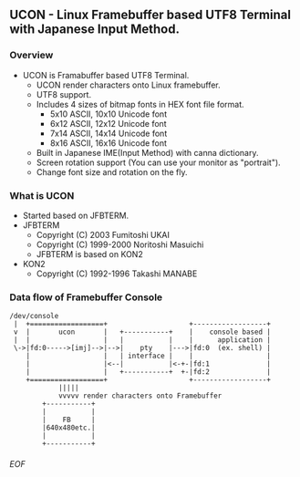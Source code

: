 ## UCON - Linux Framebuffer based UTF8 Terminal with Japanese Input Method.

### Overview
- UCON is Framabuffer based UTF8 Terminal.
    - UCON render characters onto Linux framebuffer.
    - UTF8 support.
    - Includes 4 sizes of bitmap fonts in HEX font file format.
        - 5x10 ASCII, 10x10 Unicode font
        - 6x12 ASCII, 12x12 Unicode font
        - 7x14 ASCII, 14x14 Unicode font
        - 8x16 ASCII, 16x16 Unicode font
    - Built in Japanese IME(Input Method) with canna dictionary.
    - Screen rotation support (You can use your monitor as "portrait").
    - Change font size and rotation on the fly.

### What is UCON
- Started based on JFBTERM.
- JFBTERM
    - Copyright (C) 2003 Fumitoshi UKAI
    - Copyright (C) 1999-2000 Noritoshi Masuichi
    - JFBTERM is based on KON2
- KON2
    - Copyright (C) 1992-1996 Takashi MANABE

### Data flow of Framebuffer Console
~~~
/dev/console
 |  +==================+                    +------------------+
 v  |       ucon       |   +-----------+    |    console based |
 |  |                  |   |           |    |      application |
 \->|fd:0----->[imj]-->|-->|    pty    |--->|fd:0  (ex. shell) |
    |                  |   | interface |    |                  |
    |                  |<--|           |<-+-|fd:1              |
    |                  |   +-----------+  +-|fd:2              |
    +==================+                    +------------------+
            |||||
            vvvvv render characters onto Framebuffer
        +-----------+
        |           |
        |    FB     |
        |640x480etc.|
        |           |
        +-----------+
~~~

###### EOF
